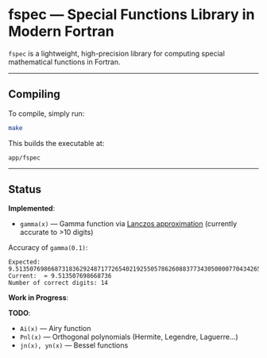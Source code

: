 # fspec — Special Functions Library in Modern Fortran

`fspec` is a lightweight, high-precision library for computing special mathematical functions in Fortran.

---
## Compiling
To compile, simply run:

```bash
make
```

This builds the executable at:

```
app/fspec
```

---
## Status

**Implemented**:
- `gamma(x)` — Gamma function via [Lanczos approximation](https://en.wikipedia.org/wiki/Lanczos_approximation) (currently accurate to >10 digits)

Accuracy of `gamma(0.1)`:
```text
Expected:   9.5135076986687318362924871772654021925505786260883773430500007704342654...
Current:  ≈ 9.513507698668736
Number of correct digits: 14
```

**Work in Progress**:


**TODO**:
- `Ai(x)` — Airy function
- `Pnl(x)` — Orthogonal polynomials (Hermite, Legendre, Laguerre...)
- `jn(x), yn(x)` — Bessel functions
